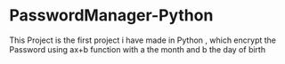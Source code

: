 # PasswordManager-Python
This Project is the first project i have made in Python , which encrypt the Password using ax+b function with a the month and b the day of birth
